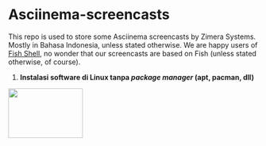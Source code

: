# Asciinema-screencasts

This repo is used to store some Asciinema screencasts by Zimera Systems. Mostly in Bahasa Indonesia, unless stated otherwise. We are happy users of [Fish Shell](https://www.fishshell.com), no wonder that our screencasts are based on Fish (unless stated otherwise, of course).

1.  **Instalasi software di Linux tanpa *package manager* (apt, pacman, dll)**

<a href="https://asciinema.org/a/407327" target="_blank"><img src="https://asciinema.org/a/407327.svg" width="150" height="100" /></a>

